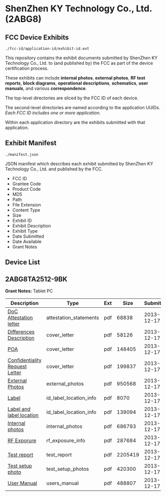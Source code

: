 # ShenZhen KY Technology Co., Ltd. (2ABG8)
## FCC Device Exhibits

```
./fcc-id/application-id/exhibit-id.ext
```

This repository contains the exhibit documents submitted by ShenZhen KY Technology Co., Ltd. to (and published by) the FCC as part of the device certification process.

These exhibits can include **internal photos**, **external photos**, **RF test reports**, **block diagrams**, **operational descriptions**, **schematics**, **user manuals**, and various **correspondence**.

The top-level directories are sliced by the FCC ID of each device.

The second-level directories are named according to the application UUIDs. *Each FCC ID includes one or more application.*

Within each application directory are the exhibits submitted with that application. 

## Exhibit Manifest

```
./manifest.json
```

JSON manifest which describes each exhibit submitted by ShenZhen KY Technology Co., Ltd. and published by the FCC.

- FCC ID
- Grantee Code
- Product Code
- MD5
- Path
- File Extension
- Content Type
- Size
- Exhibit ID
- Exhibit Description
- Exhibit Type
- Date Submitted
- Date Available
- Grant Notes

## Device List
## 2ABG8TA2512-9BK
**Grant Notes:** Tablet PC

| Description | Type | Ext | Size | Submitted | Available |
| ----------- | ---- | --- | ---- | --------- | --------- |
| [DoC Attestation letter](2ABG8TA2512-9BK/dabf2f723876649d0eab88ee3de3c85d/2145340.pdf) | attestation_statements | pdf | 68838 | 2013-12-17 | 2013-12-18 |
| [Differences Description](2ABG8TA2512-9BK/dabf2f723876649d0eab88ee3de3c85d/2145339.pdf) | cover_letter | pdf | 58126 | 2013-12-17 | 2013-12-18 |
| [POA](2ABG8TA2512-9BK/dabf2f723876649d0eab88ee3de3c85d/2145341.pdf) | cover_letter | pdf | 148405 | 2013-12-17 | 2013-12-18 |
| [Confidentiality Request Letter](2ABG8TA2512-9BK/dabf2f723876649d0eab88ee3de3c85d/2145342.pdf) | cover_letter | pdf | 199837 | 2013-12-17 | 2013-12-18 |
| [External Photos](2ABG8TA2512-9BK/dabf2f723876649d0eab88ee3de3c85d/2145349.pdf) | external_photos | pdf | 950568 | 2013-12-17 | 2013-12-18 |
| [Label](2ABG8TA2512-9BK/dabf2f723876649d0eab88ee3de3c85d/2145351.pdf) | id_label_location_info | pdf | 8070 | 2013-12-17 | 2013-12-18 |
| [Label and label location](2ABG8TA2512-9BK/dabf2f723876649d0eab88ee3de3c85d/2145352.pdf) | id_label_location_info | pdf | 139094 | 2013-12-17 | 2013-12-18 |
| [Internal photos](2ABG8TA2512-9BK/dabf2f723876649d0eab88ee3de3c85d/2145350.pdf) | internal_photos | pdf | 686793 | 2013-12-17 | 2013-12-18 |
| [RF Exporure](2ABG8TA2512-9BK/dabf2f723876649d0eab88ee3de3c85d/2145347.pdf) | rf_exposure_info | pdf | 287684 | 2013-12-17 | 2013-12-18 |
| [Test report](2ABG8TA2512-9BK/dabf2f723876649d0eab88ee3de3c85d/2145346.pdf) | test_report | pdf | 2205419 | 2013-12-17 | 2013-12-18 |
| [Test setup photo](2ABG8TA2512-9BK/dabf2f723876649d0eab88ee3de3c85d/2145348.pdf) | test_setup_photos | pdf | 420300 | 2013-12-17 | 2013-12-18 |
| [User Manual](2ABG8TA2512-9BK/dabf2f723876649d0eab88ee3de3c85d/2145353.pdf) | users_manual | pdf | 488807 | 2013-12-17 | 2013-12-18 |
